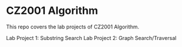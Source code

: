# CZ2001 Algorithm

This repo covers the lab projects of CZ2001 Algorithm.

Lab Project 1: Substring Search
Lab Project 2: Graph Search/Traversal
